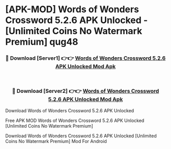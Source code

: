 # [APK-MOD] Words of Wonders  Crossword 5.2.6 APK Unlocked - [Unlimited Coins No Watermark Premium] qug48



<div align="center">
<h3>🔴 Download [Server1] 👉👉 <a href="https://momento.my/?title=Words_of_Wonders__Crossword_5.2.6_APK_Unlocked">Words of Wonders  Crossword 5.2.6 APK Unlocked Mod Apk</a></h3><br>

<h3>🔴 Download [Server2] 👉👉 <a href="https://momento.my/?title=Words_of_Wonders__Crossword_5.2.6_APK_Unlocked">Words of Wonders  Crossword 5.2.6 APK Unlocked Mod Apk</a></h3>
</div>



Download Words of Wonders  Crossword 5.2.6 APK Unlocked 

Free APK MOD Words of Wonders  Crossword 5.2.6 APK Unlocked [Unlimited Coins No Watermark Premium]

Download Words of Wonders  Crossword 5.2.6 APK Unlocked [Unlimited Coins No Watermark Premium] Mod For Android
